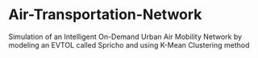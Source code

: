# Air-Transportation-Network
Simulation of an Intelligent On-Demand Urban Air Mobility Network by modeling an EVTOL called Spricho and using K-Mean Clustering method
